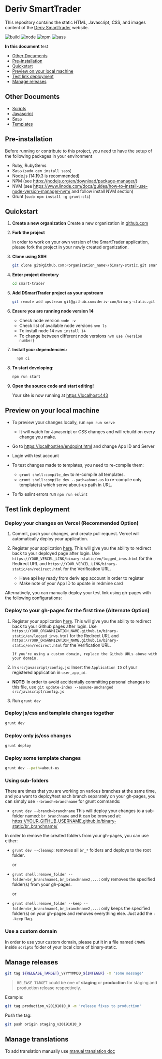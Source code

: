 # Deriv SmartTrader

This repository contains the static HTML, Javascript, CSS, and images content of the [Deriv SmartTrader](https://smarttrader.deriv.com) website.

![build](https://img.shields.io/circleci/build/github/deriv-com/binary-static) ![node](https://img.shields.io/badge/node-%3E%3D12.22.3-blue.svg) ![npm](https://img.shields.io/badge/npm-%3E%3D6.14.13-blue.svg) ![sass](https://img.shields.io/badge/Sass-CC6699?style=flat&logo=sass&logoColor=white)

**In this document** test

- [Other Documents](#other-documents)
- [Pre-installation](#pre-installation)
- [Quickstart](#quick-start)
- [Preview on your local machine](#preview-on-your-local-machine)
- [Test link deployment](#test-link-deployment)
- [Manage releases](#manage-releases)

## Other Documents

- [Scripts](scripts/README.md)
- [Javascript](src/javascript/README.md)
- [Sass](src/sass/README.md)
- [Templates](src/templates/README.md)

## Pre-installation

Before running or contribute to this project, you need to have the setup of the following packages in your environment

- Ruby, RubyGems
- Sass (`sudo gem install sass`)
- Node.js (14.19.3 is recommended)
- NPM (see <https://nodejs.org/en/download/package-manager/>)
- NVM (see <https://www.linode.com/docs/guides/how-to-install-use-node-version-manager-nvm/> and follow install NVM section)
- Grunt (`sudo npm install -g grunt-cli`)

## Quickstart

1. **Create a new organization**
   Create a new organization in [github.com](https://github.com/account/organizations/new?coupon=&plan=team_free)

2. **Fork the project**

   In order to work on your own version of the SmartTrader application, please fork the project in your newly created organization.

3. **Clone using SSH**

   ```sh
   git clone git@github.com:<organization_name>/binary-static.git smart-trader
   ```

4. **Enter project directory**

   ```sh
   cd smart-trader
   ```

5. **Add DSmartTrader project as your upstream**

   ```sh
   git remote add upstream git@github.com:deriv-com/binary-static.git
   ```

6. **Ensure you are running node version 14**

   - Check node version `node -v`
   - Check list of available node versions `nvm ls`
   - To install node 14 `nvm install 14`
   - To change between different node versions `nvm use {version number}` 

7. **Install your dependencies:**

   ```sh
     npm ci
   ```

8. **To start developing:**

   ```sh
   npm run start
   ```

9. **Open the source code and start editing!**

   Your site is now running at [https://localhost:443](https://localhost:443)

## Preview on your local machine

- To preview your changes locally, run `npm run serve`
   - It will watch for Javascript or CSS changes and will rebuild on every change you make.
- Go to [https://localhost/en/endpoint.html](https://localhost/en/endpoint.html) and change App ID and Server
- Login with test account

- To test changes made to templates, you need to re-compile them:
  - `grunt shell:compile_dev` to re-compile all templates.
  - `grunt shell:compile_dev --path=about-us` to re-compile only template(s) which serve about-us path in URL.
- To fix eslint errors run `npm run eslint`

## Test link deployment
### Deploy your changes on Vercel (Recommended Option)

1. Commit, push your changes, and create pull request. Vercel will automatically deploy your application.

2.  Register your application [here](https://developers.binary.com/applications/). This will give you the ability to redirect back to your deployed page after login.
    Use `https://YOUR_VERCEL_LINK/binary-static/en/logged_inws.html` for the Redirect URL and `https://YOUR_VERCEL_LINK/binary-static/en/redirect.html` for the Verification URL.
    - Have api key ready from deriv app account in order to register
    - Make note of your App ID to update in redmine card

Alternatively, you can manually deploy your test link using gh-pages with the following configurations:

### Deploy to your gh-pages for the first time (Alternate Option)

1.  Register your application [here](https://developers.binary.com/applications/). This will give you the ability to redirect back to your Github pages after login.
    Use `https://YOUR_ORGANMIZATION_NAME.github.io/binary-static/en/logged_inws.html` for the Redirect URL and `https://YOUR_ORGANMIZATION_NAME.github.io/binary-static/en/redirect.html` for the Verification URL.

        If you're using a custom domain, replace the Github URLs above with your domain.

2.  In `src/javascript/config.js`: Insert the `Application ID` of your registered application in `user_app_id`.

- **NOTE:** In order to avoid accidentally committing personal changes to this file, use `git update-index --assume-unchanged src/javascript/config.js`

3. Run `grunt dev`

### Deploy js/css and template changes together

```sh
grunt dev
```

### Deploy only js/css changes

```sh
grunt deploy
```

### Deploy some template changes

```sh
grunt dev --path=about-us
```

### Using sub-folders

There are times that you are working on various branches at the same time, and you want to deploy/test each branch separately on your gh-pages, you can simply use `--branch=branchname` for grunt commands:

- `grunt dev --branch=branchname`
  This will deploy your changes to a sub-folder named: `br_branchname` and it can be browsed at: https://YOUR_GITHUB_USERNAME.github.io/binary-static/br_branchname/

In order to remove the created folders from your gh-pages, you can use either:

- `grunt dev --cleanup`: removes all `br_*` folders and deploys to the root folder.

  or

- `grunt shell:remove_folder --folder=br_branchname1,br_branchname2,...`: only removes the specified folder(s) from your gh-pages.

  or

- `grunt shell:remove_folder --keep --folder=br_branchname1,br_branchname2,...`: only keeps the specified folder(s) on your gh-pages and removes everything else. Just add the `--keep` flag.

### Use a custom domain

In order to use your custom domain, please put it in a file named `CNAME` inside `scripts` folder of your local clone of binary-static.

## Manage releases

```sh
git tag ${RELEASE_TARGET}_vYYYYMMDD_${INTEGER} -m 'some message'
```

> `RELEASE_TARGET` could be one of **staging** or **production** for staging and production release respectively.

Example:

```sh
git tag production_v20191010_0 -m 'release fixes to production'
```

Push the tag:

```sh
git push origin staging_v20191010_0
```

## Manage translations

To add translation manually use [manual translation doc](scripts/README.md#Updating-the-translations)
